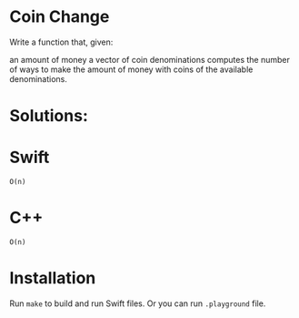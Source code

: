 # Coin Change
Write a function that, given:

an amount of money
a vector of coin denominations
computes the number of ways to make the amount of money with coins of the available denominations.

# Solutions:

# Swift
```
O(n)
```

# C++
```
O(n)
```

# Installation
Run `make` to build and run Swift files. Or you can run `.playground` file.
